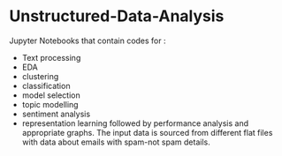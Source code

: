 # Unstructured-Data-Analysis

Jupyter Notebooks that contain codes for :
 - Text processing
 - EDA
 - clustering
 - classification
 - model selection
 - topic modelling
 - sentiment analysis
 - representation learning 
followed by performance analysis and appropriate graphs. The input data is sourced from different flat files with data about emails with spam-not spam details.  
